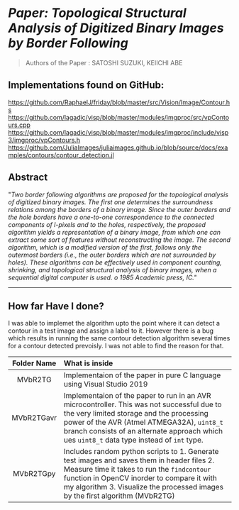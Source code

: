 # *Paper: Topological Structural Analysis of Digitized Binary Images by Border Following*
> Authors of the Paper : SATOSHI SUZUKI, KEIICHI ABE

## Implementations found on GitHub: <br>

https://github.com/RaphaelJ/friday/blob/master/src/Vision/Image/Contour.hs
https://github.com/lagadic/visp/blob/master/modules/imgproc/src/vpContours.cpp
https://github.com/lagadic/visp/blob/master/modules/imgproc/include/visp3/imgproc/vpContours.h
https://github.com/JuliaImages/juliaimages.github.io/blob/source/docs/examples/contours/contour_detection.jl

## Abstract

"*Two border following algorithms are proposed for the topological analysis of digitized
binary images. The first one determines the surroundness relations among the borders
of a binary image. Since the outer borders and the hole borders have a one-to-one
correspondence to the connected components of l-pixels and to the holes, respectively,
the proposed algorithm yields a representation of a binary image, from which one
can extract some sort of features without reconstructing the image. The second
algorithm, which is a modified version of the first, follows only the outermost borders
(i.e., the outer borders which are not surrounded by holes). These algorithms can be
effectively used in component counting, shrinking, and topological structural analysis
of binary images, when a sequential digital computer is used. o 1985 Academic press, IC."*

---

## How far Have I done?

I was able to implemet the algorithm upto the point where it can detect a contour in a test image and assign  a label to it. However there is a bug which results in running the same contour detection algorithm several times for a contour detected prevoisly. I was not able to find the reason for that.

|Folder Name|What is inside|
|:-----:|:----|
|MVbR2TG|Implementaion of the paper in pure C language using Visual Studio 2019|
|MVbR2TGavr|Implementaion of the paper to run in an AVR microcontroller. This was not successful due to the very limited storage and the processing power of the AVR (Atmel ATMEGA32A), `uint8_t` branch consists of an alternate approach which ues `uint8_t` data type instead of `int` type.|
|MVbR2TGpy|Includes random python scripts to 1. Generate test images and saves them in header files 2. Measure time it takes to run the `findcontour` function in OpenCV inorder to compare it with my algorithm 3. Visualize the processed images by the first algorithm (MVbR2TG)|

